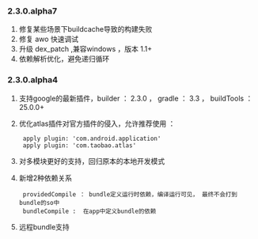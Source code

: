 ### 2.3.0.alpha7
1. 修复某些场景下buildcache导致的构建失败
2. 修复 awo 快速调试
3. 升级 dex_patch ,兼容windows ，版本 1.1+
4. 依赖解析优化，避免递归循环

### 2.3.0.alpha4
1. 支持google的最新插件，builder ： 2.3.0 ， gradle ： 3.3  ， buildTools ：25.0.0+
2. 优化atlas插件对官方插件的侵入，允许推荐使用 ：

        apply plugin: 'com.android.application'
        apply plugin: 'com.taobao.atlas'       
3. 对多模块更好的支持，回归原本的本地开发模式
4. 新增2种依赖关系

        providedCompile ： bundle定义运行时依赖，编译运行可见， 最终不会打到bundle的so中
        bundleCompile :  在app中定义bundle的依赖
5. 远程bundle支持
